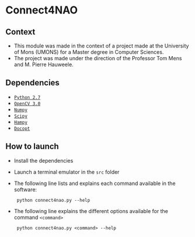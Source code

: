 # Connect4NAO

## Context
 - This module was made in the context of a project made at the University of Mons
  (UMONS) for a Master degree in Computer Sciences.
 - The project was made under the direction of the Professor Tom Mens
  and M. Pierre Hauweele.

## Dependencies
 - [`Python 2.7`](https://www.python.org/downloads/)
 - [`OpenCV 3.0`](http://opencv.org/downloads.html)
 - [`Numpy`](https://pypi.python.org/pypi/numpy/1.10.1)
 - [`Scipy`](https://pypi.python.org/pypi/scipy/0.17.0)
 - [`Hampy`](https://pypi.python.org/pypi/hampy/1.4.1)
 - [`Docopt`](https://pypi.python.org/pypi/docopt/0.6.2)
 <!--- [//]: # "- [`Shapely`] <> (https://pypi.python.org/pypi/Shapely)" -->

 ## How to launch
 - Install the dependencies
 - Launch a terminal emulator in the `src` folder
 - The following line lists and explains each command available in the software:

    	python connect4nao.py --help

 - The following line explains the different options available for the command `<command>`

        python connect4nao.py <command> --help
